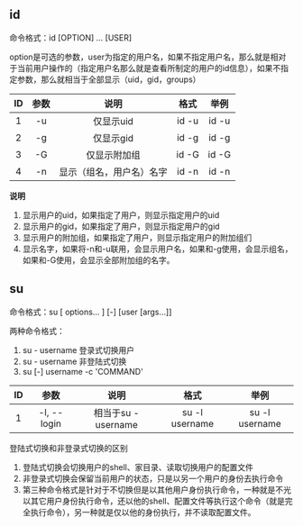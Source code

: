## id

命令格式：id [OPTION] ... [USER]

option是可选的参数，user为指定的用户名，如果不指定用户名，那么就是相对于当前用户操作的（指定用户名那么就是查看所制定的用户的id信息），如果不指定参数，那么就相当于全部显示（uid，gid，groups）

|  ID  | 参数 |           说明           | 格式  | 举例  |
| :--: | :--: | :----------------------: | :---: | :---: |
|  1   |  -u  |        仅显示uid         | id -u | id -u |
|  2   |  -g  |        仅显示gid         | id -g | id -g |
|  3   |  -G  |       仅显示附加组       | id -G | id -G |
|  4   |  -n  | 显示（组名，用户名）名字 | id -n | id -n |

**说明**

1. 显示用户的uid，如果指定了用户，则显示指定用户的uid
2. 显示用户的gid，如果指定了用户，则显示指定用户的gid
3. 显示用户的附加组，如果指定了用户，则显示指定用户的附加组们
4. 显示名字，如果将-n和-u联用，会显示用户名，如果和-g使用，会显示组名，如果和-G使用，会显示全部附加组的名字。

## su

命令格式：su \[ options... ] \[-] [user [args...]]

两种命令格式：

1. su - username	登录式切换用户
2. su - username      非登陆式切换
3. su [-] username -c 'COMMAND' 

|  ID  |    参数     |        说明         |      格式      |      举例      |
| :--: | :---------: | :-----------------: | :------------: | :------------: |
|  1   | -l, --login | 相当于su - username | su -l username | su -l username |

登陆式切换和非登录式切换的区别

1. 登陆式切换会切换用户的shell、家目录、读取切换用户的配置文件
2. 非登录式切换会保留当前用户的状态，只是以另一个用户的身份去执行命令
3. 第三种命令格式是针对于不切换但是以其他用户身份执行命令，一种就是不光以其它用户身份执行命令，还以他的shell、配置文件等执行这个命令（就是完全执行命令），另一种就是仅以他的身份执行，并不读取配置文件。